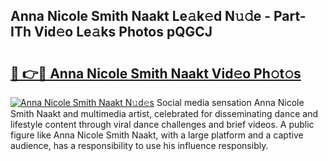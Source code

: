 ## Anna Nicole Smith Naakt Le𝚊k𝚎d N𝚞𝚍e - Part-ITh Vid𝚎o Le𝚊ks Photos pQGCJ

# <h2><a href="http://fb7lh0.evod.top/?m=Anna+Nicole+Smith+Naakt">🔗 👉🔴 Anna Nicole Smith Naakt Vid𝚎o Ph𝚘t𝚘s</a></h2>

[![Anna Nicole Smith Naakt N𝚞d𝚎s](https://i.imgur.com/8V9OHl7.gif)](http://fb7lh0.evod.top/?m=Anna+Nicole+Smith+Naakt)
Social media sensation Anna Nicole Smith Naakt and multimedia artist, celebrated for disseminating dance and lifestyle content through viral dance challenges and brief videos. A public figure like Anna Nicole Smith Naakt, with a large platform and a captive audience, has a responsibility to use his influence responsibly. 
